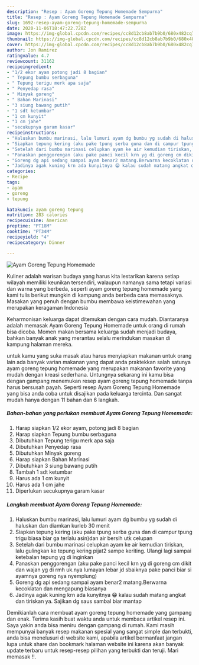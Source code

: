 ```yaml
---
description: "Resep : Ayam Goreng Tepung Homemade Sempurna"
title: "Resep : Ayam Goreng Tepung Homemade Sempurna"
slug: 1692-resep-ayam-goreng-tepung-homemade-sempurna
date: 2020-11-06T18:47:22.728Z
image: https://img-global.cpcdn.com/recipes/cc8d12cb8ab7b9b0/680x482cq70/ayam-goreng-tepung-homemade-foto-resep-utama.jpg
thumbnail: https://img-global.cpcdn.com/recipes/cc8d12cb8ab7b9b0/680x482cq70/ayam-goreng-tepung-homemade-foto-resep-utama.jpg
cover: https://img-global.cpcdn.com/recipes/cc8d12cb8ab7b9b0/680x482cq70/ayam-goreng-tepung-homemade-foto-resep-utama.jpg
author: Jon Ramirez
ratingvalue: 4.7
reviewcount: 31162
recipeingredient:
- "1/2 ekor ayam potong jadi 8 bagian"
- " Tepung bumbu serbaguna"
- " Tepung terigu merk apa saja"
- " Penyedap rasa"
- " Minyak goreng"
- " Bahan Marinasi"
- "3 siung bawang putih"
- "1 sdt ketumbar"
- "1 cm kunyit"
- "1 cm jahe"
- "secukupnya garam kasar"
recipeinstructions:
- "Haluskan bumbu marinasi, lalu lumuri ayam dg bumbu yg sudah di haluskan dan diamkan kurleb 30 menit"
- "Siapkan tepung kering (aku pake tpung serba guna dan di campur tpung trigu biasa biar ga terlalu asin)dan air bersih utk celupan"
- "Setelah dari bumbu marinasi celupkan ayam ke air kemudian tiriskan, lalu gulingkan ke tepung kering pijat2 sampe keriting. Ulangi lagi sampai ketebalan tepung yg di inginkan"
- "Panaskan penggorengan (aku pake panci kecil krn yg di goreng cm dikit dan wajan yg di rmh uk.nya lumayan lebar jd sbaiknya pake panci biar si ayamnya goreng nya nyemplung)"
- "Goreng dg api sedang sampai ayam benar2 matang.Berwarna kecoklatan dan mengapung biasanya"
- "Jadinya agak kuning krn ada kunyitnya 😁 kalau sudah matang angkat dan tiriskan ya. Sajikan dg saus sambal biar mantap"
categories:
- Recipe
tags:
- ayam
- goreng
- tepung

katakunci: ayam goreng tepung 
nutrition: 283 calories
recipecuisine: American
preptime: "PT18M"
cooktime: "PT34M"
recipeyield: "4"
recipecategory: Dinner

---
```



![Ayam Goreng Tepung Homemade](https://img-global.cpcdn.com/recipes/cc8d12cb8ab7b9b0/680x482cq70/ayam-goreng-tepung-homemade-foto-resep-utama.jpg)

Kuliner adalah warisan budaya yang harus kita lestarikan karena setiap wilayah memiliki keunikan tersendiri, walaupun namanya sama tetapi variasi dan warna yang berbeda, seperti ayam goreng tepung homemade yang kami tulis berikut mungkin di kampung anda berbeda cara memasaknya. Masakan yang penuh dengan bumbu membawa keistimewahan yang merupakan keragaman Indonesia

Keharmonisan keluarga dapat ditemukan dengan cara mudah. Diantaranya adalah memasak Ayam Goreng Tepung Homemade untuk orang di rumah bisa dicoba. Momen makan bersama keluarga sudah menjadi budaya, bahkan banyak anak yang merantau selalu merindukan masakan di kampung halaman mereka.



untuk kamu yang suka masak atau harus menyiapkan makanan untuk orang lain ada banyak varian makanan yang dapat anda praktekkan salah satunya ayam goreng tepung homemade yang merupakan makanan favorite yang mudah dengan kreasi sederhana. Untungnya sekarang ini kamu bisa dengan gampang menemukan resep ayam goreng tepung homemade tanpa harus bersusah payah.
Seperti resep Ayam Goreng Tepung Homemade yang bisa anda coba untuk disajikan pada keluarga tercinta. Dan sangat mudah hanya dengan 11 bahan dan 6 langkah.


<!--inarticleads1-->

##### Bahan-bahan yang perlukan membuat Ayam Goreng Tepung Homemade:

1. Harap siapkan 1/2 ekor ayam, potong jadi 8 bagian
1. Harap siapkan  Tepung bumbu serbaguna
1. Dibutuhkan  Tepung terigu merk apa saja
1. Dibutuhkan  Penyedap rasa
1. Dibutuhkan  Minyak goreng
1. Harap siapkan  Bahan Marinasi
1. Dibutuhkan 3 siung bawang putih
1. Tambah 1 sdt ketumbar
1. Harus ada 1 cm kunyit
1. Harus ada 1 cm jahe
1. Diperlukan secukupnya garam kasar




<!--inarticleads2-->

##### Langkah membuat  Ayam Goreng Tepung Homemade:

1. Haluskan bumbu marinasi, lalu lumuri ayam dg bumbu yg sudah di haluskan dan diamkan kurleb 30 menit
1. Siapkan tepung kering (aku pake tpung serba guna dan di campur tpung trigu biasa biar ga terlalu asin)dan air bersih utk celupan
1. Setelah dari bumbu marinasi celupkan ayam ke air kemudian tiriskan, lalu gulingkan ke tepung kering pijat2 sampe keriting. Ulangi lagi sampai ketebalan tepung yg di inginkan
1. Panaskan penggorengan (aku pake panci kecil krn yg di goreng cm dikit dan wajan yg di rmh uk.nya lumayan lebar jd sbaiknya pake panci biar si ayamnya goreng nya nyemplung)
1. Goreng dg api sedang sampai ayam benar2 matang.Berwarna kecoklatan dan mengapung biasanya
1. Jadinya agak kuning krn ada kunyitnya 😁 kalau sudah matang angkat dan tiriskan ya. Sajikan dg saus sambal biar mantap




Demikianlah cara membuat ayam goreng tepung homemade yang gampang dan enak. Terima kasih buat waktu anda untuk membaca artikel resep ini. Saya yakin anda bisa meniru dengan gampang di rumah. Kami masih mempunyai banyak resep makanan spesial yang sangat simple dan terbukti, anda bisa menelusuri di website kami, apabila artikel bermanfaat jangan lupa untuk share dan bookmark halaman website ini karena akan banyak update terbaru untuk resep-resep pilihan yang terbukti dan teruji. Mari memasak !!. 
